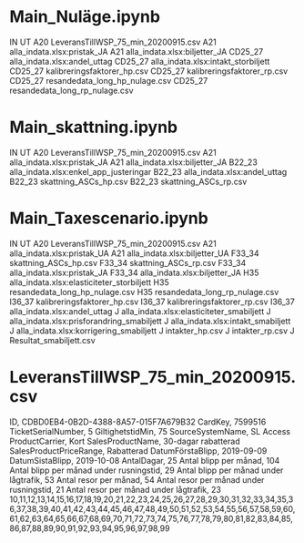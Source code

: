 # Main_Nuläge.ipynb

IN  		UT
A20							LeveransTillWSP_75_min_20200915.csv
A21							alla_indata.xlsx:pristak_JA
A21							alla_indata.xlsx:biljetter_JA
CD25_27					alla_indata.xlsx:andel_uttag
CD25_27					alla_indata.xlsx:intakt_storbiljett
				CD25_27	kalibreringsfaktorer_hp.csv
				CD25_27	kalibreringsfaktorer_rp.csv
				CD25_27	resandedata_long_hp_nulage.csv
				CD25_27	resandedata_long_rp_nulage.csv

# Main_skattning.ipynb
IN  		UT
A20							LeveransTillWSP_75_min_20200915.csv
A21							alla_indata.xlsx:pristak_JA
A21							alla_indata.xlsx:biljetter_JA
B22_23					alla_indata.xlsx:enkel_app_justeringar
B22_23					alla_indata.xlsx:andel_uttag
				B22_23	skattning_ASCs_hp.csv
				B22_23	skattning_ASCs_rp.csv

# Main_Taxescenario.ipynb
IN  		UT
A20							LeveransTillWSP_75_min_20200915.csv
A21							alla_indata.xlsx:pristak_UA
A21							alla_indata.xlsx:biljetter_UA
F33_34					skattning_ASCs_hp.csv
F33_34					skattning_ASCs_rp.csv
F33_34					alla_indata.xlsx:pristak_JA
F33_34					alla_indata.xlsx:biljetter_JA
H35							alla_indata.xlsx:elasticiteter_storbiljett
H35							resandedata_long_hp_nulage.csv
H35							resandedata_long_rp_nulage.csv
I36_37					kalibreringsfaktorer_hp.csv
I36_37					kalibreringsfaktorer_rp.csv
I36_37					alla_indata.xlsx:andel_uttag
J								alla_indata.xlsx:elasticiteter_smabiljett
J								alla_indata.xlsx:prisforandring_smabiljett
J								alla_indata.xlsx:intakt_smabiljett
J								alla_indata.xlsx:korrigering_smabiljett
				J				intakter_hp.csv
				J				intakter_rp.csv
				J				Resultat_smabiljett.csv

# LeveransTillWSP_75_min_20200915.csv

ID, CDBD0EB4-0B2D-4388-8A57-015F7A679B32
CardKey, 7599516
TicketSerialNumber, 5
GiltighetstidMin, 75
SourceSystemName, SL Access
ProductCarrier, Kort
SalesProductName, 30-dagar rabatterad
SalesProductPriceRange, Rabatterad
DatumFörstaBlipp, 2019-09-09
DatumSistaBlipp, 2019-10-08
AntalDagar, 25
Antal blipp per månad, 104
Antal blipp per månad under rusningstid, 29
Antal blipp per månad under lågtrafik, 53
Antal resor per månad, 54
Antal resor per månad under rusningstid, 21
Antal resor per månad under lågtrafik, 23
10,11,12,13,14,15,16,17,18,19,20,21,22,23,24,25,26,27,28,29,30,31,32,33,34,35,36,37,38,39,40,41,42,43,44,45,46,47,48,49,50,51,52,53,54,55,56,57,58,59,60,61,62,63,64,65,66,67,68,69,70,71,72,73,74,75,76,77,78,79,80,81,82,83,84,85,86,87,88,89,90,91,92,93,94,95,96,97,98,99
